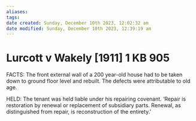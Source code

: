 ```yaml
---
aliases: 
tags: 
date created: Sunday, December 10th 2023, 12:02:32 am
date modified: Sunday, December 10th 2023, 12:39:19 am
---
```


# Lurcott v Wakely [1911] 1 KB 905

FACTS: The front external wall of a 200 year-old house had to be taken down to ground floor level and rebuilt. The defects were attributable to old age.

HELD: The tenant was held liable under his repairing covenant. ‘Repair is restoration by renewal or replacement of subsidiary parts. Renewal, as distinguished from repair, is reconstruction of the entirety.’
